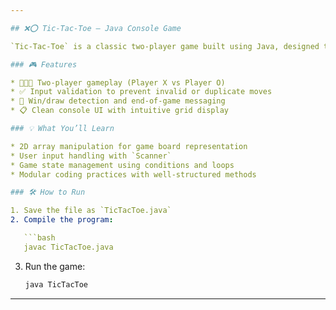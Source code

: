 ```yaml
---

## ❌⭕ Tic-Tac-Toe – Java Console Game

`Tic-Tac-Toe` is a classic two-player game built using Java, designed to run in the console. It’s a fun and educational project that helps beginners strengthen their understanding of programming fundamentals like arrays, conditionals, loops, and basic game logic.

### 🎮 Features

* 🧑‍🤝‍🧑 Two-player gameplay (Player X vs Player O)
* ✅ Input validation to prevent invalid or duplicate moves
* 🏁 Win/draw detection and end-of-game messaging
* 📋 Clean console UI with intuitive grid display

### 💡 What You’ll Learn

* 2D array manipulation for game board representation
* User input handling with `Scanner`
* Game state management using conditions and loops
* Modular coding practices with well-structured methods

### 🛠️ How to Run

1. Save the file as `TicTacToe.java`
2. Compile the program:

   ```bash
   javac TicTacToe.java
   ```
3. Run the game:

   ```bash
   java TicTacToe
   ```

---
```

